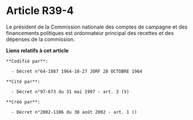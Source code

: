 # Article R39-4

Le président de la Commission nationale des comptes de campagne et des financements politiques est ordonnateur principal des
recettes et des dépenses de la commission.

**Liens relatifs à cet article**

	**Codifié par**:

	  - Décret n°64-1087 1964-10-27 JORF 28 OCTOBRE 1964

	**Cité par**:

	  - Décret n°97-673 du 31 mai 1997 - art. 3 (V)

	**Créé par**:

	  - Décret n°2002-1106 du 30 août 2002 - art. 1 ()
